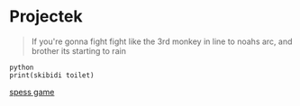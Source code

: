 # Projectek

> If you're gonna fight fight like the 3rd monkey in line to noahs arc, and brother its starting to rain

```
python
print(skibidi toilet)
```
[spess game](https://spacestation14.com/)